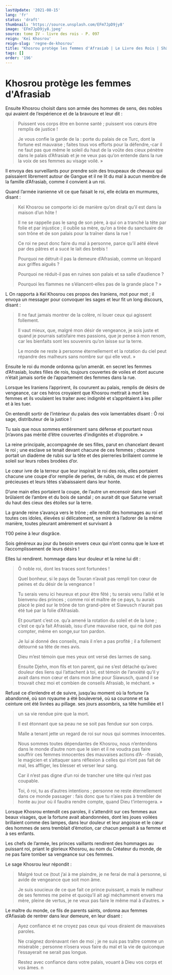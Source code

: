 ```yaml
---
lastUpdate: '2021-08-15'
lang: 'fr'
status: 'draft'
thumbnail: 'https://source.unsplash.com/EFm7JpD9jy8'
image: 'EFm7JpD9jy8.jpeg'
source: tome IV - livre des rois - P. 097
reign: 'Keï Khosrou'
reign-slug: 'regne-de-khosrou'
title: "Khosrou protège les femmes d'Afrasiab | Le Livre des Rois | Shâhnâmeh"
tags: []
order: '196'
---
```


<!-- LTeX: language=fr -->

# Khosrou protège les femmes d'Afrasiab

Ensuite Khosrou choisit dans son armée des hommes de sens, des nobles qui avaient de l’expérience et de la bravoure et leur dit :

> Puissent vos corps être en bonne santé ; puissent vos cœurs être remplis de justice !
>
> Je vous confie la garde de la : porte du palais de ce Turc, dont la fortune est mauvaise ; faites tous vos efforts pour la défendre,-car il ne faut pas que même le soleil du haut de la voûte des cieux pénètre dans le palais d’Afrasiab et je ne veux pas qu’on entende dans la rue la voix de ses femmes au visage voilé. »

Il envoya des surveillants pour prendre soin des troupeaux de chevaux qui paissaient librement autour de Gangue et il ne lit du mal à aucun membre de la famille d’Afrasiab, comme il convient à un roi.

Quand l’armée iranienne vit ce que faisait le roi, elle éclata en murmures, disant :

> Keï Khosrou se comporte ici de manière qu’on dirait qu’il est dans la maison d’un hôte !
>
> Il ne se rappelle pas le sang de son père, à qui on a tranché la tête par folie et par injustice ; il oublie sa mère, qu’on a tirée du sanctuaire de son trône et de son palais pour la traîner dans la rue !
>
> Ce roi ne peut donc faire du mal à personne, parce qu’il aété élevé par des pâtres et a sucé le lait des brebis !
>
> Pourquoi ne détruit-il pas la demeure d’Afrasiab, comme un léopard aux griffes aiguës ?
>
> Pourquoi ne réduit-il pas en ruines son palais et sa salle d’audience ?
>
> Pourquoi les flammes ne s’élancent-elles pas de la grande place ? »

L On rapporta à Keï Khosrou ces propos des Iraniens, mot pour mot ; il envoya un messager pour convoquer les sages et leur fit un long discours, disant :

> Il ne faut jamais montrer de la colère, ni louer ceux qui agissent follement.
>
> Il vaut mieux, que, malgré mon désir de vengeance, je sois juste et quand je pourrais satisfaire mes passions, que je pense à mon renom, car les bienfaits sont les souvenirs qu’on laisse sur la terre.
>
> Le monde ne reste à personne éternellement et la rotation du ciel peut répandre des malheurs sans nombre sur qui elle veut. »

Ensuite le roi du monde ordonna qu’on amenât. en secret les femmes d’Afrasiab, loutes filles de rois, toujours couvertes de voiles et dont aucune n’était jamais sortie de l’appartement des femmes dans la rue.

Lorsque les Iraniens l’apprirent, ils coururent au palais, remplis de désirs de vengeance, car ces héros croyaient que Khosrou mettrait à mort les femmes et ils voulaient les traiter avec indignité et s’apprêtaient à les piller et à les tuer.

On entendit sortir de l’intérieur du palais des voix lamentables disant : Ô roi sage, distributeur de la justice !

Tu sais que nous sommes entièrement sans défense et pourtant nous [n’avons pas mérité d’être couvertes d'indignités et d’opprobre. »

La reine principale, accompagnée de ses filles, parut en chancelant devant le roi ; une esclave se tenait devant chacune de ces femmes ; chacune portait un diadème de rubis sur la tête et des pierreries brillaient comme le soleil sur leurs robes brodées d’or.

Le cœur ivre de la terreur que leur inspirait le roi des rois, elles portaient chacune une coupe d’or remplie de perles, de rubis, de musc et de pierres précieuses et leurs têtes s’abaissaient dans leur honte.

D’une main elles portaient la coupe, de l’autre un encensoir dans lequel brûlaient de l’ambre et du bois de sandal ; on aurait dit que Saturne versait du haut des cieux des étoiles sur la terre.

La grande reine s’avança vers le trône ; elle rendit des hommages au roi et toutes ces idoles, élevées si délicatement, se mirent à l’adorer de la même manière, toutes pleurant amèrement et survivant à

1’00 peine à leur disgrâce.

Sois généreux au jour du besoin envers ceux qui n’ont connu que le luxe et l’accomplissement de leurs désirs !

Elles lui rendirent. hommage dans leur douleur et la reine lui dit :

> Ô noble roi, dont les traces sont fortunées !
>
> Quel bonheur, si le pays de Touran n’avait pas rempli ton cœur de peines et du désir de la vengeance !
>
> Tu serais venu ici heureux et pour être fêté ; tu serais venu l’allié et le bienvenu des princes ; comme roi et maître de ce pays, tu aurais placé le pied sur le trône de ton grand-père et Siawusch n’aurait pas été tué par la folie d’Afrasiab.
>
> Et pourtant c’est ce. qu’a amené la rotation du soleil et de la lune ; c’est ce qu’a fait Afrasiab, issu d’une mauvaise race, qui ne doit pas compter, même en songe,sur ton pardon.
>
> Je lui ai donné des conseils, mais il n’en a pas profité ; il a follement détourné sa tête de mes avis.
>
> Dieu m’est témoin que mes yeux ont versé des larmes de sang.
>
> Ensuite Djehn, mon fils et ton parent, qui ne s’est détaché qu’avec douleur des liens qui l’attachent à toi, est témoin de l’anxiété qu’il y avait dans mon cœur et dans mon âme pour Siawusch, quand il se trouvait chez moi et combien de conseils Afrasiab, le méchant. »

Refusé ce d’enlendre et de suivre, jusqu’au moment où la fortune l’a abandonné, où son royaume a été bouleversé, où sa couronne et sa ceinture ont été livrées au pillage. ses jours assombris, sa tête humiliée et I
>
> un sa vie rendue pire que la mort.
>
> Il est étonnant que sa peau ne se soit pas fendue sur son corps.
>
> Malle a tenant jette un regard de roi sur nous qui sommes innocentes.
>
> Nous sommes toutes dépendantes de Khosrou, nous n’entendons dans le monde d’autre nom que le sien et il ne voudra pas faire souffrir ces femmes innocentes des mauvaises actions d’A-
> -frasiab, le magicien et s’attaquer sans réflexion à celles qui n’ont pas fait de mal, les affliger, les blesser et verser leur sang.
>
> Car il n’est pas digne d’un roi de trancher une tête qui n’est pas coupable.
>
> Toi, ô roi, tu as d’autres intentions ; personne ne reste éternellement dans ce monde passager : fais donc que tu n’aies pas à trembler de honte au jour où il faudra rendre compte, quand Dieu t’interrogera. »

Lorsque Khosrou entendit ces paroles, il s’attendrit sur ces femmes aux beaux visages, que la fortune avait abandonnées, dont les joues voilées brillaient comme des lampes, dans leur douleur et leur angoisse et le cœur des hommes de sens tremblait d’émotion, car chacun pensait à sa femme et à ses enfants.

Les chefs de l’armée, les princes vaillants rendirent des hommages au puissant roi, priant le glorieux Khosrou, au nom du Créateur du monde, de ne pas faire tomber sa vengeance sur ces femmes.

Le sage Khosrou leur répondit :

> Malgré tout ce
> (tout j’ai à me plaindre, je ne ferai de mal à personne, si avide de vengeance que soit mon âme.
>
> Je suis soucieux de ce que fait ce prince puissant, a mais le malheur de ses femmes me peine et quoiqu’il ait agi méchamment envers ma mère, pleine de vertus, je ne veux pas faire le même mal à d’autres. »

Le maître du monde, ce fils de parents saints, ordonna aux femmes d’Afiasiab de rentrer dans leur demeure, en leur disant :

> Ayez confiance et ne croyez pas ceux qui vous diraient de mauvaises paroles.
>
> Ne craignez dorénavant rien de moi ; je ne suis pas traître comme un misérable ; personne n’osera vous faire du mal et la vie de quiconque l’essayerait ne serait pas longue.
>
> Restez avec confiance dans votre palais, vouant à Dieu vos corps et vos âmes. n
